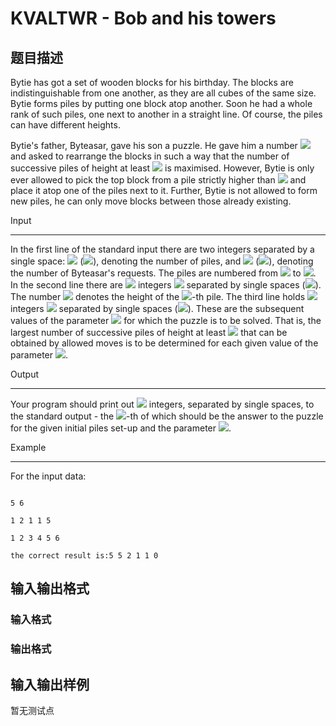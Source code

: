 # KVALTWR - Bob and his towers

## 题目描述

Bytie has got a set of wooden blocks for his birthday. The blocks are indistinguishable from one another, as they are all cubes of the same size. Bytie forms piles by putting one block atop another. Soon he had a whole rank of such piles, one next to another in a straight line. Of course, the piles can have different heights.

Bytie's father, Byteasar, gave his son a puzzle. He gave him a number ![](https://cdn.luogu.com.cn/upload/vjudge_pic/SP9030/795eb1a3b5b0a31ae1d0f582b97ef36166aa2f73.png) and asked to rearrange the blocks in such a way that the number of successive piles of height at least ![](https://cdn.luogu.com.cn/upload/vjudge_pic/SP9030/795eb1a3b5b0a31ae1d0f582b97ef36166aa2f73.png) is maximised. However, Bytie is only ever allowed to pick the top block from a pile strictly higher than ![](https://cdn.luogu.com.cn/upload/vjudge_pic/SP9030/795eb1a3b5b0a31ae1d0f582b97ef36166aa2f73.png) and place it atop one of the piles next to it. Further, Bytie is not allowed to form new piles, he can only move blocks between those already existing.

Input

-----

In the first line of the standard input there are two integers separated by a single space: ![](https://cdn.luogu.com.cn/upload/vjudge_pic/SP9030/169265ff2535c9e3f13c7674d3e988cc0267cb40.png) (![](https://cdn.luogu.com.cn/upload/vjudge_pic/SP9030/fa404ee60be153ce14b35e3c38b29635fda7406e.png)), denoting the number of piles, and ![](https://cdn.luogu.com.cn/upload/vjudge_pic/SP9030/67700535fa1d029303e242b054af97eded6e9b93.png) (![](https://cdn.luogu.com.cn/upload/vjudge_pic/SP9030/5f2d1ddb53d49c03c48e75f6a42534cd3f88d4db.png)), denoting the number of Byteasar's requests. The piles are numbered from ![](https://cdn.luogu.com.cn/upload/vjudge_pic/SP9030/17e23bd9f4448274b895d37e159cb09751fdf2de.png) to ![](https://cdn.luogu.com.cn/upload/vjudge_pic/SP9030/169265ff2535c9e3f13c7674d3e988cc0267cb40.png). In the second line there are ![](https://cdn.luogu.com.cn/upload/vjudge_pic/SP9030/169265ff2535c9e3f13c7674d3e988cc0267cb40.png) integers ![](https://cdn.luogu.com.cn/upload/vjudge_pic/SP9030/51e3bcff8f48ab2fa024a07a3f9ce46fbf1cefeb.png) separated by single spaces (![](https://cdn.luogu.com.cn/upload/vjudge_pic/SP9030/d843a5e64f7c30913d05c660cf4f962bca370139.png)). The number ![](https://cdn.luogu.com.cn/upload/vjudge_pic/SP9030/1eecd6685443d3110cb5b3414d1db78ba179ac00.png) denotes the height of the ![](https://cdn.luogu.com.cn/upload/vjudge_pic/SP9030/af121dc60b0f474c5ebf06392d630180cf0b86f7.png)-th pile. The third line holds ![](https://cdn.luogu.com.cn/upload/vjudge_pic/SP9030/67700535fa1d029303e242b054af97eded6e9b93.png) integers ![](https://cdn.luogu.com.cn/upload/vjudge_pic/SP9030/2a462c9e24a09b1f3481c5545d11b730b0257900.png) separated by single spaces (![](https://cdn.luogu.com.cn/upload/vjudge_pic/SP9030/f4fb67a3fd332029ec2d2bdc6beaf04cba265c78.png)). These are the subsequent values of the parameter ![](https://cdn.luogu.com.cn/upload/vjudge_pic/SP9030/795eb1a3b5b0a31ae1d0f582b97ef36166aa2f73.png) for which the puzzle is to be solved. That is, the largest number of successive piles of height at least ![](https://cdn.luogu.com.cn/upload/vjudge_pic/SP9030/795eb1a3b5b0a31ae1d0f582b97ef36166aa2f73.png) that can be obtained by allowed moves is to be determined for each given value of the parameter ![](https://cdn.luogu.com.cn/upload/vjudge_pic/SP9030/795eb1a3b5b0a31ae1d0f582b97ef36166aa2f73.png).

Output

------

Your program should print out ![](https://cdn.luogu.com.cn/upload/vjudge_pic/SP9030/67700535fa1d029303e242b054af97eded6e9b93.png) integers, separated by single spaces, to the standard output - the ![](https://cdn.luogu.com.cn/upload/vjudge_pic/SP9030/af121dc60b0f474c5ebf06392d630180cf0b86f7.png)-th of which should be the answer to the puzzle for the given initial piles set-up and the parameter ![](https://cdn.luogu.com.cn/upload/vjudge_pic/SP9030/8c804ee5ec57db80f3208d72a79ddf6e26a39111.png).

Example

-------

For the input data:

```

5 6

1 2 1 1 5

1 2 3 4 5 6

the correct result is:5 5 2 1 1 0

```

## 输入输出格式

### 输入格式

### 输出格式

## 输入输出样例

暂无测试点

